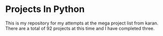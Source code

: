 # Projects In Python

This is my repository for my attempts at the mega project list from karan. There are a total of 92 projects at this time and I have completed three.
